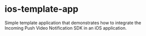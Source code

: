 ios-template-app
================

Simple template application that demonstrates how to integrate the Incoming Push Video Notification SDK in an iOS application.
